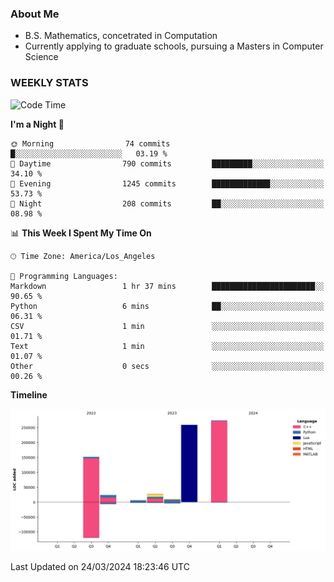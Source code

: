 ### About Me

- B.S. Mathematics, concetrated in Computation
- Currently applying to graduate schools, pursuing a Masters in Computer Science


### WEEKLY STATS
<!--START_SECTION:waka-->
![Code Time](http://img.shields.io/badge/Code%20Time-54%20hrs%2053%20mins-blue)

**I'm a Night 🦉** 

```text
🌞 Morning                74 commits          █░░░░░░░░░░░░░░░░░░░░░░░░   03.19 % 
🌆 Daytime                790 commits         █████████░░░░░░░░░░░░░░░░   34.10 % 
🌃 Evening                1245 commits        █████████████░░░░░░░░░░░░   53.73 % 
🌙 Night                  208 commits         ██░░░░░░░░░░░░░░░░░░░░░░░   08.98 % 
```


📊 **This Week I Spent My Time On** 

```text
🕑︎ Time Zone: America/Los_Angeles

💬 Programming Languages: 
Markdown                 1 hr 37 mins        ███████████████████████░░   90.65 % 
Python                   6 mins              ██░░░░░░░░░░░░░░░░░░░░░░░   06.31 % 
CSV                      1 min               ░░░░░░░░░░░░░░░░░░░░░░░░░   01.71 % 
Text                     1 min               ░░░░░░░░░░░░░░░░░░░░░░░░░   01.07 % 
Other                    0 secs              ░░░░░░░░░░░░░░░░░░░░░░░░░   00.26 % 
```

**Timeline**

![Lines of Code chart](https://raw.githubusercontent.com/nickocruzm/nickocruzm/main/assets/bar_graph.png)


 Last Updated on 24/03/2024 18:23:46 UTC
<!--END_SECTION:waka-->
